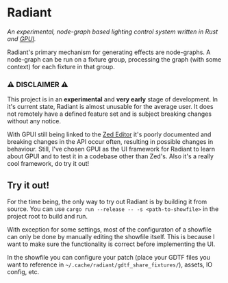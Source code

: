 # Radiant

_An experimental, node-graph based lighting control system written in Rust and [GPUI](https://www.gpui.rs)._

Radiant's primary mechanism for generating effects are node-graphs. A node-graph can be run on a fixture group, processing the graph (with some context) for each fixture in that group.

### ⚠️ **DISCLAIMER** ⚠️

This project is in an **experimental** and **very early** stage of development. In it's current state, Radiant is almost unusable for the average user. It does not remotely have a defined feature set and is subject breaking changes without any notice.

With GPUI still being linked to the [Zed Editor](https://zed.dev) it's poorly documented and breaking changes in the API occur often, resulting in possible changes in behaviour. Still, I've chosen GPUI as the UI framework for Radiant to learn about GPUI and to test it in a codebase other than Zed's. Also it's a really cool framework, do try it out!

## Try it out!

For the time being, the only way to try out Radiant is by building it from source.
You can use `cargo run --release -- -s <path-to-showfile>` in the project root to build and run.

With exception for some settings, most of the configuraton of a showfile can only be done by manually editing the showfile itself. This is because I want to make sure the functionality is correct before implementing the UI.

In the showfile you can configure your patch (place your GDTF files you want to reference in `~/.cache/radiant/gdtf_share_fixtures/`), assets, IO config, etc.
